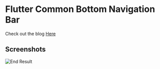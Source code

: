 # Flutter Common Bottom Navigation Bar 

Check out the blog [Here](https://medium.com/@singhgursheesh12/common-bottom-navigation-bar-made-easy-flutter-199c9f683b29)

## Screenshots

![End Result]( screeenshots/end.gif "End Result")

